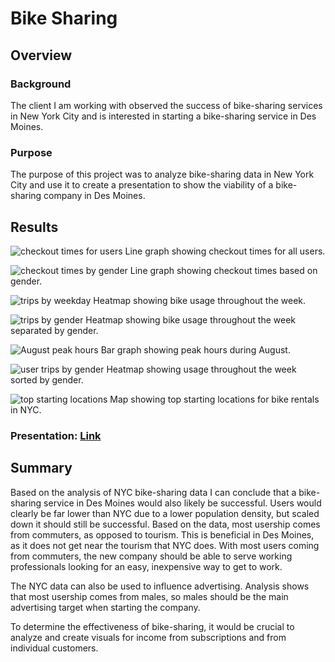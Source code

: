 # Bike Sharing

## Overview

### Background
The client I am working with observed the success of bike-sharing services in New York City and is interested in starting a bike-sharing service in Des Moines.

### Purpose
The purpose of this project was to analyze bike-sharing data in New York City and use it to create a presentation to show the viability of a bike-sharing company in Des Moines. 

## Results
![checkout times for users](Images/checkout_times_for_users.png)
Line graph showing checkout times for all users.

![checkout times by gender](Images/checkout_times-by_gender.png)
Line graph showing checkout times based on gender. 

![trips by weekday](Images/trips_by_weekday.png)
Heatmap showing bike usage throughout the week.

![trips by gender](Images/trips_by_gender.png)
Heatmap showing bike usage throughout the week separated by gender.

![August peak hours](Images/august_peak_hours.png)
Bar graph showing peak hours during August.

![user trips by gender](Images/user_trips_by_gender.png)
Heatmap showing usage throughout the week sorted by gender.

![top starting locations](Images/top_starting_locations.png)
Map showing top starting locations for bike rentals in NYC.


### Presentation: [Link](https://public.tableau.com/app/profile/brandon.castro2779/viz/BikeSharingData_16662410733380/NYCBikesPresentation2)

## Summary

Based on the analysis of NYC bike-sharing data I can conclude that a bike-sharing service in Des Moines would also likely be successful. Users would clearly be far lower than NYC due to a lower population density, but scaled down it should still be successful. Based on the data, most usership comes from commuters, as opposed to tourism. This is beneficial in Des Moines, as it does not get near the tourism that NYC does. With most users coming from commuters, the new company should be able to serve working professionals looking for an easy, inexpensive way to get to work. 

The NYC data can also be used to influence advertising. Analysis shows that most usership comes from males, so males should be the main advertising target when starting the company. 

To determine the effectiveness of bike-sharing, it would be crucial to analyze and create visuals for income from subscriptions and from individual customers. 

